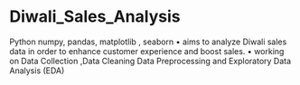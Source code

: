 ﻿# Diwali_Sales_Analysis
Python numpy, pandas, matplotlib , seaborn 
• aims to analyze Diwali sales data in order to enhance customer experience and boost sales.
• working on Data Collection ,Data Cleaning Data Preprocessing and Exploratory Data Analysis (EDA)
